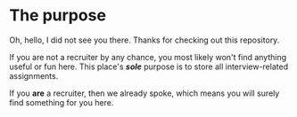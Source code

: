# The purpose
Oh, hello, I did not see you there. Thanks for checking out this repository. 

If you are not a recruiter by any chance, you most likely won't find anything useful or fun here. This place's ***sole*** purpose is to store all interview-related assignments. 

If you **are** a recruiter, then we already spoke, which means you will surely find something for you here.
